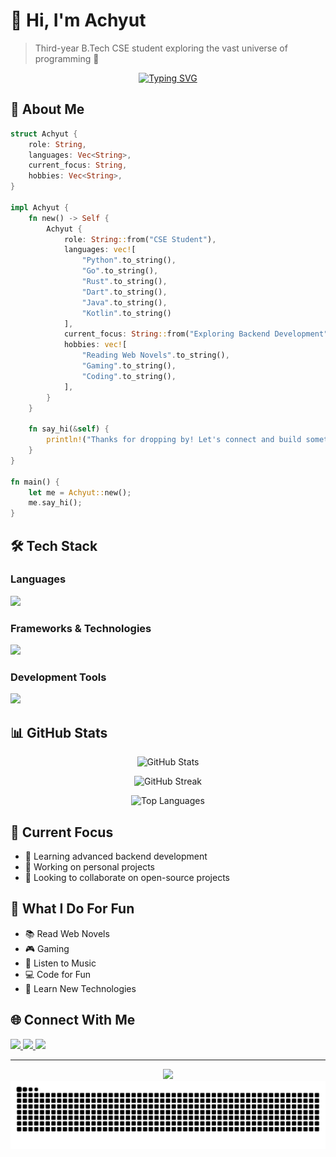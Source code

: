 # 👋 Hi, I'm Achyut

> Third-year B.Tech CSE student exploring the vast universe of programming 🚀

<div align="center">
  
  [![Typing SVG](https://readme-typing-svg.demolab.com?font=Fira+Code&duration=3000&pause=1000&color=9745F5&center=true&vCenter=true&width=435&lines=Full+Stack+App+Developer;Always+Learning+New+Things;Tech+Enthusiast)](https://git.io/typing-svg)
  
</div>

## 🎯 About Me

```rust
struct Achyut {
    role: String,
    languages: Vec<String>,
    current_focus: String,
    hobbies: Vec<String>,
}

impl Achyut {
    fn new() -> Self {
        Achyut {
            role: String::from("CSE Student"),
            languages: vec![
                "Python".to_string(),
                "Go".to_string(),
                "Rust".to_string(),
                "Dart".to_string(),
                "Java".to_string(),
                "Kotlin".to_string()
            ],
            current_focus: String::from("Exploring Backend Development"),
            hobbies: vec![
                "Reading Web Novels".to_string(),
                "Gaming".to_string(),
                "Coding".to_string(),
            ],
        }
    }

    fn say_hi(&self) {
        println!("Thanks for dropping by! Let's connect and build something amazing together!");
    }
}

fn main() {
    let me = Achyut::new();
    me.say_hi();
}
```

## 🛠 Tech Stack

### Languages

<p align="left">
  <img src="https://skillicons.dev/icons?i=python,go,rust,dart,java,kotlin,c" />
</p>

### Frameworks & Technologies

<p align="left">
  <img src="https://skillicons.dev/icons?i=flutter,fastapi,postgres,mysql,bash,linux,git" />
</p>

### Development Tools

<p align="left">
  <img src="https://skillicons.dev/icons?i=vscode,androidstudio,idea,docker" />
</p>

## 📊 GitHub Stats

<div align="center">

![GitHub Stats](https://github-readme-stats.vercel.app/api?username=YuanziX&hide=contribs,issues&show_icons=true&theme=tokyonight)

![GitHub Streak](https://github-readme-streak-stats.herokuapp.com/?user=YuanziX&theme=tokyonight)

![Top Languages](https://github-readme-stats.vercel.app/api/top-langs/?username=YuanziX&layout=compact&theme=tokyonight&exclude_repo=android_kernel_xiaomi_phoenix,android_kernel_xiaomi_phoenix,device_xiaomi_phoenix,kranul_phoenix,kernel_xiaomi_phoenix,pa_device_xiaomi_phoenix,android_kernel_xiaomi_sm6150,kernel_xiaomi_sm6150,magisk,frameworks_base,hardware_qcom-caf_sm8150_display,hardware_qcom-caf_sm8150_audio)

</div>

## 🎯 Current Focus

- 🌱 Learning advanced backend development
- 🔭 Working on personal projects
- 👯 Looking to collaborate on open-source projects

## 🎨 What I Do For Fun

- 📚 Read Web Novels
- 🎮 Gaming
- 🎵 Listen to Music
- 💻 Code for Fun
- 🌟 Learn New Technologies

## 🌐 Connect With Me

<p align="left">
  <a href="https://www.linkedin.com/in/achyut-badyal-06402a275/">
    <img src="https://img.shields.io/badge/LinkedIn-0077B5?style=for-the-badge&logo=linkedin&logoColor=white" />
  <a href="mailto:achubadyal4@gmail.com">
    <img src="https://img.shields.io/badge/Email-D14836?style=for-the-badge&logo=gmail&logoColor=white" />
  <a href="https://t.me/yuanzix">
    <img src="https://img.shields.io/badge/Telegram-blue?logo=telegram&style=for-the-badge&logoColor=white" />
</p>

---

<div align="center">
  <img src="https://komarev.com/ghpvc/?username=YuanziX&color=blueviolet&style=flat-square">

<picture>
  <source media="(prefers-color-scheme: dark)" srcset="https://raw.githubusercontent.com/YuanziX/YuanziX/output/github-contribution-grid-snake-dark.svg">
  <source media="(prefers-color-scheme: light)" srcset="https://raw.githubusercontent.com/YuanziX/YuanziX/output/github-contribution-grid-snake.svg">
  <img alt="github contribution grid snake animation" src="https://raw.githubusercontent.com/YuanziX/YuanziX/output/github-contribution-grid-snake.svg">
</picture>

</div>

